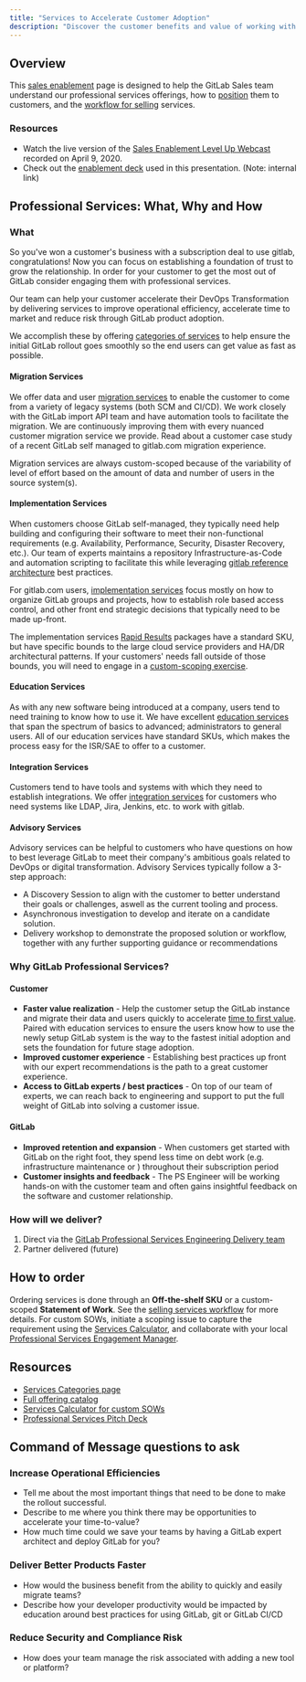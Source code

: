 ```yaml
---
title: "Services to Accelerate Customer Adoption"
description: "Discover the customer benefits and value of working with GitLab Professional Services."
---
```


## Overview

This [sales enablement](/handbook/sales/training/sales-enablement-sessions/) page is designed to help the GitLab Sales team understand our professional services offerings, how to [position](/handbook/customer-success/professional-services-engineering/positioning/) them to customers, and the [workflow for selling](/handbook/customer-success/professional-services-engineering/selling/) services.

### Resources

- Watch the live version of the [Sales Enablement Level Up Webcast](https://youtu.be/_04S2JhVZ5A) recorded on April 9, 2020.
- Check out the [enablement deck](https://docs.google.com/presentation/d/1VGfUC85NO74S5qaaNZ1yQydhZL3Be4ofBTG52xr_LEA/edit#slide=id.) used in this presentation. (Note: internal link)

<!-- ## Learning Objectives

1. Why sell Professional Services?
1. Services Portfolio
1. Current state & improvements
1. Services: Positioning and Process
1. Where to go for help -->

## Professional Services: What, Why and How

### What

So you've won a customer's business with a subscription deal to use gitlab, congratulations! Now you can focus on establishing a foundation of trust to grow the relationship. In order for your customer to get the most out of GitLab consider engaging them with professional services.

Our team can help your customer accelerate their DevOps Transformation by delivering services to improve operational efficiency, accelerate time to market and reduce risk through GitLab product adoption.

We accomplish these by offering [categories of services](/services/) to help ensure the initial GitLab rollout goes smoothly so the end users can get value as fast as possible.

#### Migration Services

We offer data and user [migration services](/services/migration/) to enable the customer to come from a variety of legacy systems (both SCM and CI/CD). We work closely with the GitLab import API team and have automation tools to facilitate the migration. We are continuously improving them with every nuanced customer migration service we provide. Read about a customer case study of a recent GitLab self managed to gitlab.com migration experience.

Migration services are always custom-scoped because of the variability of level of effort based on the amount of data and number of users in the source system(s).

#### Implementation Services

When customers choose GitLab self-managed, they typically need help building and configuring their software to meet their non-functional requirements (e.g. Availability, Performance, Security, Disaster Recovery, etc.). Our team of experts maintains a repository Infrastructure-as-Code and automation scripting to facilitate this while leveraging [gitlab reference architecture](https://docs.gitlab.com/ee/administration/reference_architectures/) best practices.

For gitlab.com users, [implementation services](/services/implementation/) focus mostly on how to organize GitLab groups and projects, how to establish role based access control, and other front end strategic decisions that typically need to be made up-front.

The implementation services [Rapid Results](/services/rapid-results/) packages have a standard SKU, but have specific bounds to the large cloud service providers and HA/DR architectural patterns. If your customers' needs fall outside of those bounds, you will need to engage in a [custom-scoping exercise](/handbook/customer-success/professional-services-engineering/selling/#custom-scoped-services).

#### Education Services

As with any new software being introduced at a company, users tend to need training to know how to use it. We have excellent [education services](/services/education/) that span the spectrum of basics to advanced; administrators to general users. All of our education services have standard SKUs, which makes the process easy for the ISR/SAE to offer to a customer.

#### Integration Services

Customers tend to have tools and systems with which they need to establish integrations. We offer [integration services](/services/implementation/integration/) for customers who need systems like LDAP, Jira, Jenkins, etc. to work with gitlab.

#### Advisory Services

Advisory services can be helpful to customers who have questions on how to best leverage GitLab to meet their company's ambitious goals related to DevOps or digital transformation.
Advisory Services typically follow a 3-step approach:

- A Discovery Session to align with the customer to better understand their goals or challenges, aswell as the current tooling and process.
- Asynchronous investigation to develop and iterate on a candidate solution.
- Delivery workshop to demonstrate the proposed solution or workflow, together with any further supporting guidance or recommendations

### Why GitLab Professional Services?

#### Customer

- **Faster value realization** - Help the customer setup the GitLab instance and migrate their data and users quickly to accelerate [time to first value](/handbook/customer-success/customer-success-vision/#time-to-value-kpis). Paired with education services to ensure the users know how to use the newly setup GitLab system is the way to the fastest initial adoption and sets the foundation for future stage adoption.
- **Improved customer experience** - Establishing best practices up front with our expert recommendations is the path to a great customer experience.
- **Access to GitLab experts / best practices** - On top of our team of experts, we can reach back to engineering and support to put the full weight of GitLab into solving a customer issue.

#### GitLab

- **Improved retention and expansion** - When customers get started with GitLab on the right foot, they spend less time on debt work (e.g. infrastructure maintenance or ) throughout their subscription period
- **Customer insights and feedback** - The PS Engineer will be working hands-on with the customer team and often gains insightful feedback on the software and customer relationship.

### How will we deliver?

1. Direct via the [GitLab Professional Services Engineering Delivery team](/handbook/customer-success/professional-services-engineering/#team-members-and-roles)
1. Partner delivered (future)

## How to order

Ordering services is done through an **Off-the-shelf SKU** or a custom-scoped **Statement of Work**.  See the [selling services workflow](/handbook/customer-success/professional-services-engineering/selling/) for more details.
For custom SOWs, initiate a scoping issue to capture the requirement using the [Services Calculator](https://services-calculator.gitlab.io/), and collaborate with your local [Professional Services Engagement Manager](/job-families/sales/job-professional-services-engagement-manager/).

## Resources

- [Services Categories page](/services/)
- [Full offering catalog](/services/catalog/)
- [Services Calculator for custom SOWs](https://services-calculator.gitlab.io/)
- [Professional Services Pitch Deck](https://docs.google.com/presentation/d/1CFR8_ZyE9r4Dk_mjoWGe4ZkhtBimSdN0pylIPu-NAeU/edit#slide=id.g3667cdc662_0_1)

## Command of Message questions to ask

### Increase Operational Efficiencies

- Tell me about the most important things that need to be done to make the rollout successful.
- Describe to me where you think there may be opportunities to accelerate your time-to-value?
- How much time could we save your teams by having a GitLab expert architect and deploy GitLab for you?

### Deliver Better Products Faster

- How would the business benefit from the ability to quickly and easily migrate teams?
- Describe how your developer productivity would be impacted by education around best practices for using GitLab, git or GitLab CI/CD

### Reduce Security and Compliance Risk

- How does your team manage the risk associated with adding a new tool or platform?
